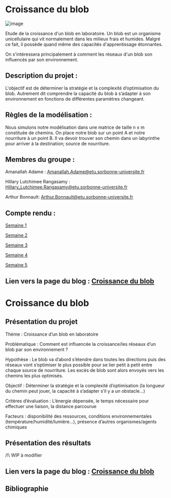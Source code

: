 # Croissance du blob

![image](https://www.science-et-vie.com/wp-content/uploads/scienceetvie/2021/10/qu-est-que-blob-animal-vegetal.jpg)

Etude de la croissance d'un blob en laboratoire. Un blob est un organisme unicellulaire qui vit normalement dans les milieux frais et humides. Malgré ce fait, il possède quand même des capacités d'apprentissage étonnantes.

On s'intéressera principalement à comment les réseaux d'un blob son influencés par son environnement.

## Description du projet : ##

L'objectif est de déterminer la stratégie et la complexité d’optimisation du blob. Autrement dit comprendre la capacité du blob à s’adapter à son environnement en fonctions de différentes paramètres changeant.

## Règles de la modélisation : ##  

Nous simulons notre modélisation dans une matrice de taille n x m constituée de chemins. On place notre blob sur un point A et notre nourriture à un point B. Il va devoir trouver son chemin dans un labyrinthe pour arriver à la destination; source de nourriture.

## Membres du groupe : ##

Amanallah Adame : Amanallah.Adame@etu.sorbonne-universite.fr

Hillary Lutchimee Rangasamy : Hillary_Lutchimee.Rangasamy@etu.sorbonne-universite.fr 

Arthur Bonnault: Arthur.Bonnault@etu.sorbonne-universite.fr

## Compte rendu : ##

[Semaine 1](https://are-dynamic-2024-g4.github.io/croissance-du-blob/semaine1)

[Semaine 2](https://are-dynamic-2024-g4.github.io/croissance-du-blob/semaine2)

[Semaine 3](https://are-dynamic-2024-g4.github.io/croissance-du-blob/semaine3)

[Semaine 4](https://are-dynamic-2024-g4.github.io/croissance-du-blob/semaine4)

[Semaine 5](https://are-dynamic-2024-g4.github.io/croissance-du-blob/semaine5)


## Lien vers la page du blog : <a href="https://are-dynamic-2024-g4.github.io/croissance-du-blob/"> Croissance du blob </a>

# Croissance du blob


## Présentation du projet

Thème : Croissance d’un blob en laboratoire

Problématique : Comment est influencée la croissance/les réseaux d’un blob par son environnement ?

Hypothèse : Le blob va d’abord s’étendre dans toutes les directions puis des réseaux vont s’optimiser le plus possible pour se lier petit à petit entre chaque source de nourriture. Les excès de blob sont alors envoyés vers les chemins les plus optimisés.

Objectif : Déterminer la stratégie et la complexité d’optimisation (la longueur du chemin peut jouer, la capacité à s’adapter s’il y a un obstacle...)

Critères d’évaluation : L’énergie dépensée, le temps nécessaire pour effectuer une liaison, la distance parcourue

Facteurs : disponibilité des ressources, conditions environnementales (température/humidité/lumière…), présence d’autres organismes/agents chimiques

## Présentation des résultats

/!\ WIP à modifier 

## Lien vers la page du blog : <a href="https://are-dynamic-2024-g4.github.io/croissance-du-blob/"> Croissance du blob </a>

## Bibliographie

